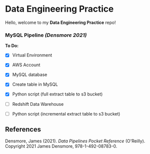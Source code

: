# Data Engineering Practice

Hello, welcome to my **Data Engineering Practice** repo!

### MySQL Pipeline *(Densmore 2021)*
**To Do:**
- [x] Virtual Environment
- [x] AWS Account
- [x] MySQL database
- [x] Create table in MySQL
- [X] Python script (full extract table to s3 bucket)
- [ ] Redshift Data Warehouse
- [ ] Python script (incremental extract table to s3 bucket)


## References
Densmore, James (2021). *Data Pipelines Pocket Reference* (O'Reilly). Copyright 2021 James Densmore, 978-1-492-08783-0.
